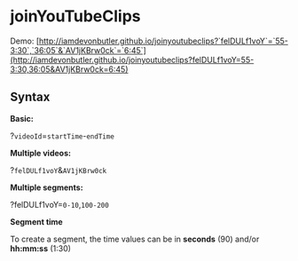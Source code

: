# joinYouTubeClips

Demo:
[http://iamdevonbutler.github.io/joinyoutubeclips?`felDULf1voY`=`55-3:30`,`36:05`&`AV1jKBrw0ck`=`6:45`](http://iamdevonbutler.github.io/joinyoutubeclips?felDULf1voY=55-3:30,36:05&AV1jKBrw0ck=6:45)

## Syntax

**Basic:**

?`videoId`=`startTime`-`endTime`

**Multiple videos:**

?`felDULf1voY`&`AV1jKBrw0ck`

**Multiple segments:**

?felDULf1voY=`0-10`,`100-200`


**Segment time**

To create a segment, the time values can be in **seconds** (90) and/or **hh:mm:ss** (1:30)
